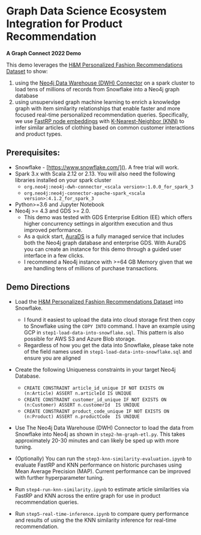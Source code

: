 # Graph Data Science Ecosystem Integration for Product Recommendation
__A Graph Connect 2022 Demo__

This demo leverages the [H&M Personalized Fashion Recommendations Dataset](https://www.kaggle.com/competitions/h-and-m-personalized-fashion-recommendations/data) to show:
1. using the [Neo4j Data Warehouse (DWH) Connector](https://github.com/neo4j-contrib/neo4j-dwh-connector) on a spark cluster to load tens of millions of records from Snowflake into a Neo4j graph database
2. using unsupervised graph machine learning to enrich a knowledge graph with item similarity relationships that enable faster and more focused real-time personalized recommendation queries. Specifically, we use [FastRP node embeddings](https://neo4j.com/docs/graph-data-science/current/machine-learning/node-embeddings/fastrp/) with [K-Nearest-Neighbor (KNN)](https://neo4j.com/docs/graph-data-science/current/algorithms/knn/) to infer similar articles of clothing based on common customer interactions and product types. 

## Prerequisites:
 - Snowflake - [https://www.snowflake.com/](). A free trial will work.
 - Spark 3.x with Scala 2.12 or 2.13.  You will also need the following libraries installed on your spark cluster
   - `org.neo4j:neo4j-dwh-connector_<scala version>:1.0.0_for_spark_3`
   - `org.neo4j:neo4j-connector-apache-spark_<scala version>:4.1.2_for_spark_3`
 - Python>=3.6  and Jupyter Notebook
 - Neo4j >= 4.3 and GDS >= 2.0.
   - This demo was tested with GDS Enterprise Edition (EE) which offers higher concurrency settings in algorithm execution and thus improved performance.
   - As a quick start, [AuraDS](https://neo4j.com/cloud/platform/aura-graph-data-science/) is a fully managed service that includes both the Neo4j graph database and enterprise GDS. With AuraDS you can create an instance for this demo through a guided user interface in a few clicks.  
   - I recommend a Neo4j instance with >=64 GB Memory given that we are handling tens of millions of purchase transactions.
   
## Demo Directions
 - Load the [H&M Personalized Fashion Recommendations Dataset](https://www.kaggle.com/competitions/h-and-m-personalized-fashion-recommendations/data) into Snowflake.
   - I found it easiest to upload the data into cloud storage first then copy to Snowflake using the `COPY INTO` command.  I have an example using GCP in `step1-load-data-into-snowflake.sql`.  This pattern is also possible for AWS S3 and Azure Blob storage.
   - Regardless of how you get the data into Snowflake, please take note of the field names used in `step1-load-data-into-snowflake.sql` and ensure you are aligned
 - Create the following Uniqueness constraints in your target Neo4j Database.
   - `CREATE CONSTRAINT article_id_unique IF NOT EXISTS ON (n:Article) ASSERT n.articleId IS UNIQUE`
   - `CREATE CONSTRAINT customer_id_unique IF NOT EXISTS ON (n:Customer) ASSERT n.customerId  IS UNIQUE`
   - `CREATE CONSTRAINT product_code_unique IF NOT EXISTS ON (n:Product) ASSERT n.productCode  IS UNIQUE`

 - Use The Neo4j Data Warehouse (DWH) Connector to load the data from Snowflake into Neo4j as shown in `step2-hm-graph-etl.py`.  This takes approximately 20-30 minutes and can likely be sped up with more tuning.
 - (Optionally) You can run the `step3-knn-similarity-evaluation.ipynb` to evaluate FastRP and KNN performance on historic purchases using Mean Average Precision (MAP). Current performance can be improved with further hyperparameter tuning. 
 - Run `step4-run-knn-similarity.ipynb` to estimate article similarities via FastRP and KNN across the entire graph for use in product recommendation queries.
 - Run `step5-real-time-inference.ipynb` to compare query performance and results of using the the KNN similarity inference for real-time recommendation. 

